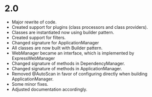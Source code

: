 # 2.0

- Major rewrite of code.
- Created support for plugins (class processors and class providers).
- Classes are instantiated now using builder pattern.
- Created support for filters.
- Changed signature for ApplicationManager
- All classes are now built with Builder pattern.
- WebManager became an interface, which is implemented by ExpressWebManager
- Changed signature of methods in DependencyManager.
- Changed signature of methods in ApplicationManager.
- Removed @AutoScan in favor of configuring directly when building ApplicationManager.
- Some minor fixes.
- Adjusted documentation accordingly.